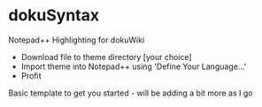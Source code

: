 # dokuSyntax
Notepad++ Highlighting for dokuWiki

 * Download file to theme directory [your choice]
 * Import theme into Notepad++ using 'Define Your Language...'
 * Profit
 
Basic template to get you started - will be adding a bit more as I go
